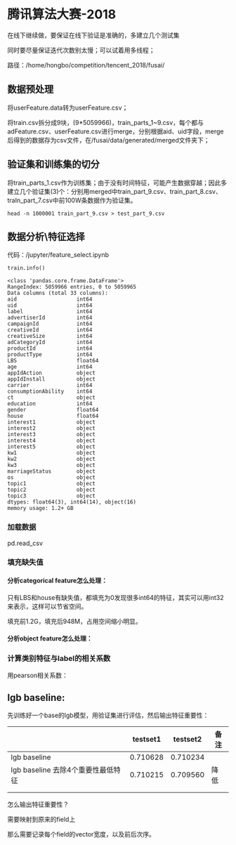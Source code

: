 # 腾讯算法大赛-2018

在线下继续做，要保证在线下验证是准确的，多建立几个测试集

同时要尽量保证迭代次数别太慢；可以试着用多线程；



路径：/home/hongbo/competition/tencent_2018/fusai/



## 数据预处理

将userFeature.data转为userFeature.csv；

将train.csv拆分成9块，(9*5059966)，train_parts_1~9.csv，每个都与adFeature.csv、userFeature.csv进行merge，分别根据aid、uid字段，merge后得到的数据存为csv文件，在/fusai/data/generated/merged文件夹下；



## 验证集和训练集的切分

将train_parts_1.csv作为训练集；由于没有时间特征，可能产生数据穿越；因此多建立几个验证集(3)个：分别用merged中train_part_9.csv、train_part_8.csv、traIn_part_7.csv中前100W条数据作为验证集。

```shell
head -n 1000001 train_part_9.csv > test_part_9.csv
```



## 数据分析\特征选择

代码：/jupyter/feature_select.ipynb

```python
train.info()
```

```
<class 'pandas.core.frame.DataFrame'>
RangeIndex: 5059966 entries, 0 to 5059965
Data columns (total 33 columns):
aid                   int64
uid                   int64
label                 int64
advertiserId          int64
campaignId            int64
creativeId            int64
creativeSize          int64
adCategoryId          int64
productId             int64
productType           int64
LBS                   float64
age                   int64
appIdAction           object
appIdInstall          object
carrier               int64
consumptionAbility    int64
ct                    object
education             int64
gender                float64
house                 float64
interest1             object
interest2             object
interest3             object
interest4             object
interest5             object
kw1                   object
kw2                   object
kw3                   object
marriageStatus        object
os                    object
topic1                object
topic2                object
topic3                object
dtypes: float64(3), int64(14), object(16)
memory usage: 1.2+ GB
```

### 加载数据

pd.read_csv

### 填充缺失值

#### 分析categorical feature怎么处理：

只有LBS和house有缺失值，都填充为0发现很多int64的特征，其实可以用int32来表示，这样可以节省空间。

填充前1.2G，填充后948M，占用空间缩小明显。

#### 分析object feature怎么处理：





### 计算类别特征与label的相关系数

用pearson相关系数：



## lgb baseline:

先训练好一个base的lgb模型，用验证集进行评估，然后输出特征重要性：

|                                    | testset1 | testset2 | 备注 |
| ---------------------------------- | -------- | -------- | ---- |
| lgb baseline                       | 0.710628 | 0.710234 |      |
| lgb baseline 去除4个重要性最低特征 | 0.710215 | 0.709560 | 降低 |
|                                    |          |          |      |
|                                    |          |          |      |

怎么输出特征重要性？

需要映射到原来的field上

那么需要记录每个field的vector宽度，以及前后次序。

